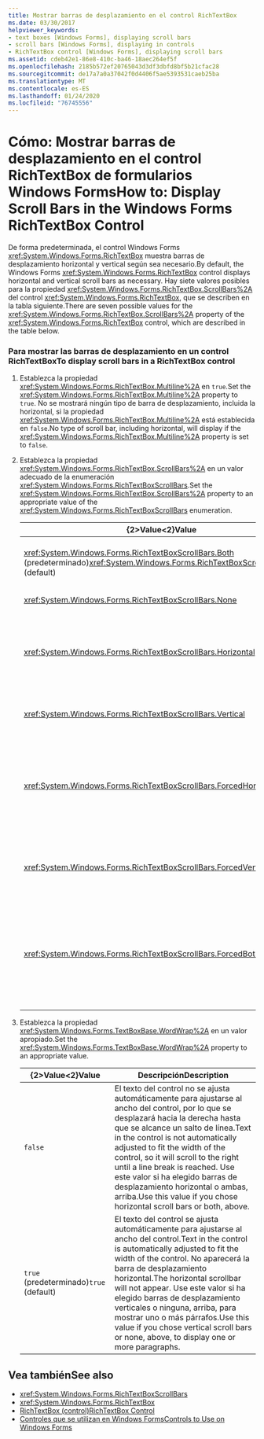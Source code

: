 ```yaml
---
title: Mostrar barras de desplazamiento en el control RichTextBox
ms.date: 03/30/2017
helpviewer_keywords:
- text boxes [Windows Forms], displaying scroll bars
- scroll bars [Windows Forms], displaying in controls
- RichTextBox control [Windows Forms], displaying scroll bars
ms.assetid: cdeb42e1-86e8-410c-ba46-18aec264ef5f
ms.openlocfilehash: 2185b572ef20765043d3df3dbfd8bf5b21cfac28
ms.sourcegitcommit: de17a7a0a37042f0d4406f5ae5393531caeb25ba
ms.translationtype: MT
ms.contentlocale: es-ES
ms.lasthandoff: 01/24/2020
ms.locfileid: "76745556"
---
```

# <a name="how-to-display-scroll-bars-in-the-windows-forms-richtextbox-control"></a><span data-ttu-id="2d711-102">Cómo: Mostrar barras de desplazamiento en el control RichTextBox de formularios Windows Forms</span><span class="sxs-lookup"><span data-stu-id="2d711-102">How to: Display Scroll Bars in the Windows Forms RichTextBox Control</span></span>
<span data-ttu-id="2d711-103">De forma predeterminada, el control Windows Forms <xref:System.Windows.Forms.RichTextBox> muestra barras de desplazamiento horizontal y vertical según sea necesario.</span><span class="sxs-lookup"><span data-stu-id="2d711-103">By default, the Windows Forms <xref:System.Windows.Forms.RichTextBox> control displays horizontal and vertical scroll bars as necessary.</span></span> <span data-ttu-id="2d711-104">Hay siete valores posibles para la propiedad <xref:System.Windows.Forms.RichTextBox.ScrollBars%2A> del control <xref:System.Windows.Forms.RichTextBox>, que se describen en la tabla siguiente.</span><span class="sxs-lookup"><span data-stu-id="2d711-104">There are seven possible values for the <xref:System.Windows.Forms.RichTextBox.ScrollBars%2A> property of the <xref:System.Windows.Forms.RichTextBox> control, which are described in the table below.</span></span>  
  
### <a name="to-display-scroll-bars-in-a-richtextbox-control"></a><span data-ttu-id="2d711-105">Para mostrar las barras de desplazamiento en un control RichTextBox</span><span class="sxs-lookup"><span data-stu-id="2d711-105">To display scroll bars in a RichTextBox control</span></span>  
  
1. <span data-ttu-id="2d711-106">Establezca la propiedad <xref:System.Windows.Forms.RichTextBox.Multiline%2A> en `true`.</span><span class="sxs-lookup"><span data-stu-id="2d711-106">Set the <xref:System.Windows.Forms.RichTextBox.Multiline%2A> property to `true`.</span></span> <span data-ttu-id="2d711-107">No se mostrará ningún tipo de barra de desplazamiento, incluida la horizontal, si la propiedad <xref:System.Windows.Forms.RichTextBox.Multiline%2A> está establecida en `false`.</span><span class="sxs-lookup"><span data-stu-id="2d711-107">No type of scroll bar, including horizontal, will display if the <xref:System.Windows.Forms.RichTextBox.Multiline%2A> property is set to `false`.</span></span>  
  
2. <span data-ttu-id="2d711-108">Establezca la propiedad <xref:System.Windows.Forms.RichTextBox.ScrollBars%2A> en un valor adecuado de la enumeración <xref:System.Windows.Forms.RichTextBoxScrollBars>.</span><span class="sxs-lookup"><span data-stu-id="2d711-108">Set the <xref:System.Windows.Forms.RichTextBox.ScrollBars%2A> property to an appropriate value of the <xref:System.Windows.Forms.RichTextBoxScrollBars> enumeration.</span></span>  
  
    |<span data-ttu-id="2d711-109">{2&gt;Value&lt;2}</span><span class="sxs-lookup"><span data-stu-id="2d711-109">Value</span></span>|<span data-ttu-id="2d711-110">Descripción</span><span class="sxs-lookup"><span data-stu-id="2d711-110">Description</span></span>|  
    |-----------|-----------------|  
    |<span data-ttu-id="2d711-111"><xref:System.Windows.Forms.RichTextBoxScrollBars.Both> (predeterminado)</span><span class="sxs-lookup"><span data-stu-id="2d711-111"><xref:System.Windows.Forms.RichTextBoxScrollBars.Both> (default)</span></span>|<span data-ttu-id="2d711-112">Muestra barras de desplazamiento horizontal o vertical, o ambas, solo cuando el texto supera el ancho o la longitud del control.</span><span class="sxs-lookup"><span data-stu-id="2d711-112">Displays horizontal or vertical scroll bars, or both, only when text exceeds the width or length of the control.</span></span>|  
    |<xref:System.Windows.Forms.RichTextBoxScrollBars.None>|<span data-ttu-id="2d711-113">Nunca muestra ningún tipo de barra de desplazamiento.</span><span class="sxs-lookup"><span data-stu-id="2d711-113">Never displays any type of scroll bar.</span></span>|  
    |<xref:System.Windows.Forms.RichTextBoxScrollBars.Horizontal>|<span data-ttu-id="2d711-114">Muestra una barra de desplazamiento horizontal solo cuando el texto supera el ancho del control.</span><span class="sxs-lookup"><span data-stu-id="2d711-114">Displays a horizontal scroll bar only when the text exceeds the width of the control.</span></span> <span data-ttu-id="2d711-115">(Para que esto suceda, la propiedad <xref:System.Windows.Forms.TextBoxBase.WordWrap%2A> debe establecerse en `false`).</span><span class="sxs-lookup"><span data-stu-id="2d711-115">(For this to occur, the <xref:System.Windows.Forms.TextBoxBase.WordWrap%2A> property must be set to `false`.)</span></span>|  
    |<xref:System.Windows.Forms.RichTextBoxScrollBars.Vertical>|<span data-ttu-id="2d711-116">Muestra una barra de desplazamiento vertical solo cuando el texto supera el alto del control.</span><span class="sxs-lookup"><span data-stu-id="2d711-116">Displays a vertical scroll bar only when the text exceeds the height of the control.</span></span>|  
    |<xref:System.Windows.Forms.RichTextBoxScrollBars.ForcedHorizontal>|<span data-ttu-id="2d711-117">Muestra una barra de desplazamiento horizontal cuando la propiedad <xref:System.Windows.Forms.TextBoxBase.WordWrap%2A> está establecida en `false`.</span><span class="sxs-lookup"><span data-stu-id="2d711-117">Displays a horizontal scroll bar when the <xref:System.Windows.Forms.TextBoxBase.WordWrap%2A> property is set to `false`.</span></span> <span data-ttu-id="2d711-118">La barra de desplazamiento aparece atenuada cuando el texto no supera el ancho del control.</span><span class="sxs-lookup"><span data-stu-id="2d711-118">The scroll bar appears dimmed when text does not exceed the width of the control.</span></span>|  
    |<xref:System.Windows.Forms.RichTextBoxScrollBars.ForcedVertical>|<span data-ttu-id="2d711-119">Siempre muestra una barra de desplazamiento vertical.</span><span class="sxs-lookup"><span data-stu-id="2d711-119">Always displays a vertical scroll bar.</span></span> <span data-ttu-id="2d711-120">La barra de desplazamiento aparece atenuada cuando el texto no supera la longitud del control.</span><span class="sxs-lookup"><span data-stu-id="2d711-120">The scroll bar appears dimmed when text does not exceed the length of the control.</span></span>|  
    |<xref:System.Windows.Forms.RichTextBoxScrollBars.ForcedBoth>|<span data-ttu-id="2d711-121">Siempre muestra una barra de desplazamiento vertical.</span><span class="sxs-lookup"><span data-stu-id="2d711-121">Always displays a vertical scrollbar.</span></span> <span data-ttu-id="2d711-122">Muestra una barra de desplazamiento horizontal cuando la propiedad <xref:System.Windows.Forms.TextBoxBase.WordWrap%2A> está establecida en `false`.</span><span class="sxs-lookup"><span data-stu-id="2d711-122">Displays a horizontal scroll bar when the <xref:System.Windows.Forms.TextBoxBase.WordWrap%2A> property is set to `false`.</span></span> <span data-ttu-id="2d711-123">Las barras de desplazamiento aparecen atenuadas cuando el texto no supera el ancho o la longitud del control.</span><span class="sxs-lookup"><span data-stu-id="2d711-123">The scroll bars appear grayed when text does not exceed the width or length of the control.</span></span>|  
  
3. <span data-ttu-id="2d711-124">Establezca la propiedad <xref:System.Windows.Forms.TextBoxBase.WordWrap%2A> en un valor apropiado.</span><span class="sxs-lookup"><span data-stu-id="2d711-124">Set the <xref:System.Windows.Forms.TextBoxBase.WordWrap%2A> property to an appropriate value.</span></span>  
  
    |<span data-ttu-id="2d711-125">{2&gt;Value&lt;2}</span><span class="sxs-lookup"><span data-stu-id="2d711-125">Value</span></span>|<span data-ttu-id="2d711-126">Descripción</span><span class="sxs-lookup"><span data-stu-id="2d711-126">Description</span></span>|  
    |-----------|-----------------|  
    |`false`|<span data-ttu-id="2d711-127">El texto del control no se ajusta automáticamente para ajustarse al ancho del control, por lo que se desplazará hacia la derecha hasta que se alcance un salto de línea.</span><span class="sxs-lookup"><span data-stu-id="2d711-127">Text in the control is not automatically adjusted to fit the width of the control, so it will scroll to the right until a line break is reached.</span></span> <span data-ttu-id="2d711-128">Use este valor si ha elegido barras de desplazamiento horizontal o ambas, arriba.</span><span class="sxs-lookup"><span data-stu-id="2d711-128">Use this value if you chose horizontal scroll bars or both, above.</span></span>|  
    |<span data-ttu-id="2d711-129">`true` (predeterminado)</span><span class="sxs-lookup"><span data-stu-id="2d711-129">`true` (default)</span></span>|<span data-ttu-id="2d711-130">El texto del control se ajusta automáticamente para ajustarse al ancho del control.</span><span class="sxs-lookup"><span data-stu-id="2d711-130">Text in the control is automatically adjusted to fit the width of the control.</span></span> <span data-ttu-id="2d711-131">No aparecerá la barra de desplazamiento horizontal.</span><span class="sxs-lookup"><span data-stu-id="2d711-131">The horizontal scrollbar will not appear.</span></span> <span data-ttu-id="2d711-132">Use este valor si ha elegido barras de desplazamiento verticales o ninguna, arriba, para mostrar uno o más párrafos.</span><span class="sxs-lookup"><span data-stu-id="2d711-132">Use this value if you chose vertical scroll bars or none, above, to display one or more paragraphs.</span></span>|  
  
## <a name="see-also"></a><span data-ttu-id="2d711-133">Vea también</span><span class="sxs-lookup"><span data-stu-id="2d711-133">See also</span></span>

- <xref:System.Windows.Forms.RichTextBoxScrollBars>
- <xref:System.Windows.Forms.RichTextBox>
- [<span data-ttu-id="2d711-134">RichTextBox (control)</span><span class="sxs-lookup"><span data-stu-id="2d711-134">RichTextBox Control</span></span>](richtextbox-control-windows-forms.md)
- [<span data-ttu-id="2d711-135">Controles que se utilizan en Windows Forms</span><span class="sxs-lookup"><span data-stu-id="2d711-135">Controls to Use on Windows Forms</span></span>](controls-to-use-on-windows-forms.md)
